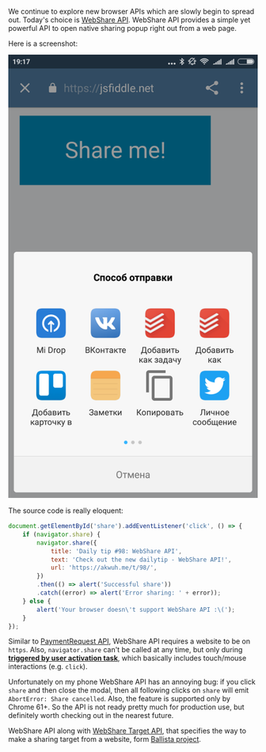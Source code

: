 We continue to explore new browser APIs which are slowly begin to spread out. Today's choice is [WebShare API][1]. WebShare API provides a simple yet powerful API to open native sharing popup right out from a web page.

Here is a screenshot:

![WebShare API](./scrn.png)

The source code is really eloquent:

```js
document.getElementById('share').addEventListener('click', () => {
	if (navigator.share) {
        navigator.share({
            title: 'Daily tip #98: WebShare API',
            text: 'Check out the new dailytip - WebShare API!',
            url: 'https://akwuh.me/t/98/',
        })
        .then(() => alert('Successful share'))
        .catch((error) => alert('Error sharing: ' + error));
    } else {
    	alert('Your browser doesn\'t support WebShare API :\(');
    }
});
```

Similar to [PaymentRequest API][2], WebShare API requires a website to be on `https`. Also, `navigator.share` can't be called at any time, but only during [**triggered by user activation task**][3], which basically includes touch/mouse interactions (e.g. `click`).

Unfortunately on my phone WebShare API has an annoying bug: if you click `share` and then close the modal, then all following clicks on `share` will emit `AbortError: Share cancelled`. Also, the feature is supported only by Chrome 61+. So the API is not ready pretty much for production use, but definitely worth checking out in the nearest future.

WebShare API along with [WebShare Target API][4], that specifies the way to make a sharing target from a website, form [Ballista project][5].

[1]: https://developers.google.com/web/updates/2016/09/navigator-share
[2]: https://github.com/jakwuh/webtip/tree/master/tips/23-10-2017
[3]: https://html.spec.whatwg.org/multipage/interaction.html#triggered-by-user-activation
[4]: https://github.com/mgiuca/web-share-target
[5]: https://github.com/chromium/ballista
